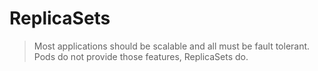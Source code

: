 <!-- .slide: data-background="../img/background/why.jpg" -->
# ReplicaSets


<!-- .slide: data-background="img/paragliding.jpg" -->
> Most applications should be scalable and all must be fault tolerant. Pods do not provide those features, ReplicaSets do.